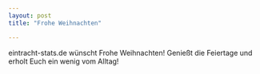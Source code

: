 ```yaml
---
layout: post
title: "Frohe Weihnachten"

---
```


eintracht-stats.de wünscht Frohe Weihnachten! Genießt die Feiertage und erholt Euch ein wenig vom Alltag!


